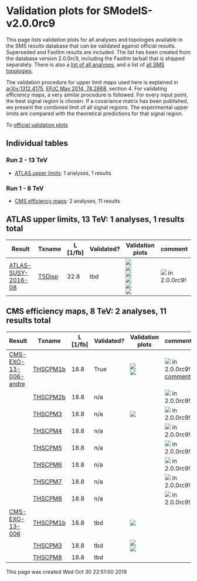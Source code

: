 
# Validation plots for SModelS-v2.0.0rc9 

This page lists validation plots for all analyses and topologies available in
the SMS results database that can be validated against official results.
Superseded and Fastlim results are included. The list has been created from the
database version 2.0.0rc9, including the Fastlim tarball that is shipped separately.
There is also a [list of all analyses](ListOfAnalyses200rc9), and
a list of [all SMS topologies](SmsDictionary200rc9).

The validation procedure for upper limit maps used here is explained in [arXiv:1312.4175](http://arxiv.org/abs/1312.4175),  [EPJC May 2014, 74:2868](http://link.springer.com/article/10.1140/epjc/s10052-014-2868-5), section 4. For validating efficiency maps, a very similar procedure is followed. For every input point, the best signal region is chosen. If a covariance matrix has been published, we present the combined limit of all signal regions. The experimental upper limits are compared with the theoretical predictions for that signal region.


To [official validation plots](Validation200rc9)

## Individual tables

### Run 2 - 13 TeV
 * [ATLAS upper limits](#ATLASupperlimits13): 1 analyses, 1 results

### Run 1 - 8 TeV
 * [CMS efficiency maps](#CMSefficiencymaps8): 2 analyses, 11 results


<a name="ATLASupperlimits13"></a>
## ATLAS upper limits, 13 TeV: 1 analyses, 1 results total

| **Result** | **Txname** | **L [1/fb]** | **Validated?** | **Validation plots** | **comment** |
|------------|------------|--------------|----------------|----------------------|-------------|
| [ATLAS-SUSY-2016-08](https://atlas.web.cern.ch/Atlas/GROUPS/PHYSICS/PAPERS/SUSY-2016-08/)| [T5Disp](SmsDictionary200rc9#T5Disp)| 32.8| tbd |<a href="https://smodels.github.io/validation/200rc9/13TeV/ATLAS/ATLAS-SUSY-2016-08/validation/T5Disp_2EqMassAxy_EqMassBx-100.0.png"><img src="https://smodels.github.io/validation/200rc9/13TeV/ATLAS/ATLAS-SUSY-2016-08/validation/T5Disp_2EqMassAxy_EqMassBx-100.0.png" /></a><BR><a href="https://smodels.github.io/validation/200rc9/13TeV/ATLAS/ATLAS-SUSY-2016-08/validation/T5Disp_2EqMassAxy_EqMassB100.0.png"><img src="https://smodels.github.io/validation/200rc9/13TeV/ATLAS/ATLAS-SUSY-2016-08/validation/T5Disp_2EqMassAxy_EqMassB100.0.png" /></a><BR><a href="https://smodels.github.io/validation/200rc9/13TeV/ATLAS/ATLAS-SUSY-2016-08/validation/T5Disp_2EqMassAx_EqWidthAy_EqMassB100.0.png"><img src="https://smodels.github.io/validation/200rc9/13TeV/ATLAS/ATLAS-SUSY-2016-08/validation/T5Disp_2EqMassAx_EqWidthAy_EqMassB100.0.png" /></a><BR><a href="https://smodels.github.io/validation/200rc9/13TeV/ATLAS/ATLAS-SUSY-2016-08/validation/T5Disp_2EqMassAx_EqWidthAy_EqMassBx-100.0.png"><img src="https://smodels.github.io/validation/200rc9/13TeV/ATLAS/ATLAS-SUSY-2016-08/validation/T5Disp_2EqMassAx_EqWidthAy_EqMassBx-100.0.png" /></a><BR><a href="https://smodels.github.io/validation/200rc9/13TeV/ATLAS/ATLAS-SUSY-2016-08/validation/T5Disp_2EqMassAx6.582119514e-16_EqMassBy.png"><img src="https://smodels.github.io/validation/200rc9/13TeV/ATLAS/ATLAS-SUSY-2016-08/validation/T5Disp_2EqMassAx6.582119514e-16_EqMassBy.png" /></a><BR><a href="https://smodels.github.io/validation/200rc9/13TeV/ATLAS/ATLAS-SUSY-2016-08/validation/T5Disp_2EqMassAx_EqWidthA6.582119514e-16_EqMassBy.png"><img src="https://smodels.github.io/validation/200rc9/13TeV/ATLAS/ATLAS-SUSY-2016-08/validation/T5Disp_2EqMassAx_EqWidthA6.582119514e-16_EqMassBy.png" /></a>  | <img src="https://smodels.github.io/pics/new.png" /> in 2.0.0rc9!  |


<a name="CMSefficiencymaps8"></a>
## CMS efficiency maps, 8 TeV: 2 analyses, 11 results total

| **Result** | **Txname** | **L [1/fb]** | **Validated?** | **Validation plots** | **comment** |
|------------|------------|--------------|----------------|----------------------|-------------|
| [CMS-EXO-13-006-andre](http://cms-results.web.cern.ch/cms-results/public-results/publications/EXO-13-006/index.html)| [THSCPM1b](SmsDictionary200rc9#THSCPM1b)| 18.8| True |<a href="https://smodels.github.io/validation/200rc9/8TeV/CMS/CMS-EXO-13-006-andre/validation/THSCPM1b_2EqMassAx_EqWidthAy.png"><img src="https://smodels.github.io/validation/200rc9/8TeV/CMS/CMS-EXO-13-006-andre/validation/THSCPM1b_2EqMassAx_EqWidthAy.png" /></a><BR><a href="https://smodels.github.io/validation/200rc9/8TeV/CMS/CMS-EXO-13-006-andre/validation/THSCPM1b_2EqMassAx.png"><img src="https://smodels.github.io/validation/200rc9/8TeV/CMS/CMS-EXO-13-006-andre/validation/THSCPM1b_2EqMassAx.png" /></a>  | <img src="https://smodels.github.io/pics/new.png" /> in 2.0.0rc9! [comment](https://smodels.github.io/validation/200rc9/8TeV/CMS/CMS-EXO-13-006-andre/validation/THSCPM1b.txt) |
| | [THSCPM2b](SmsDictionary200rc9#THSCPM2b)| 18.8| n/a |  | <img src="https://smodels.github.io/pics/new.png" /> in 2.0.0rc9!  |
| | [THSCPM3](SmsDictionary200rc9#THSCPM3)| 18.8| n/a |<a href="https://smodels.github.io/validation/200rc9/8TeV/CMS/CMS-EXO-13-006-andre/validation/THSCPM3_2EqMassAx_EqMassBy_EqWidthB1e-17.png"><img src="https://smodels.github.io/validation/200rc9/8TeV/CMS/CMS-EXO-13-006-andre/validation/THSCPM3_2EqMassAx_EqMassBy_EqWidthB1e-17.png" /></a>  | <img src="https://smodels.github.io/pics/new.png" /> in 2.0.0rc9!  |
| | [THSCPM4](SmsDictionary200rc9#THSCPM4)| 18.8| n/a |  | <img src="https://smodels.github.io/pics/new.png" /> in 2.0.0rc9!  |
| | [THSCPM5](SmsDictionary200rc9#THSCPM5)| 18.8| n/a |  | <img src="https://smodels.github.io/pics/new.png" /> in 2.0.0rc9!  |
| | [THSCPM6](SmsDictionary200rc9#THSCPM6)| 18.8| n/a |  | <img src="https://smodels.github.io/pics/new.png" /> in 2.0.0rc9!  |
| | [THSCPM7](SmsDictionary200rc9#THSCPM7)| 18.8| n/a |  | <img src="https://smodels.github.io/pics/new.png" /> in 2.0.0rc9!  |
| | [THSCPM8](SmsDictionary200rc9#THSCPM8)| 18.8| n/a |  | <img src="https://smodels.github.io/pics/new.png" /> in 2.0.0rc9!  |
| [CMS-EXO-13-006](http://cms-results.web.cern.ch/cms-results/public-results/publications/EXO-13-006/index.html)| [THSCPM1b](SmsDictionary200rc9#THSCPM1b)| 18.8| tbd |<a href="https://smodels.github.io/validation/200rc9/8TeV/CMS/CMS-EXO-13-006-eff/validation/THSCPM1b_2EqMassAx_EqWidthAy.png"><img src="https://smodels.github.io/validation/200rc9/8TeV/CMS/CMS-EXO-13-006-eff/validation/THSCPM1b_2EqMassAx_EqWidthAy.png" /></a>  | |
| | [THSCPM3](SmsDictionary200rc9#THSCPM3)| 18.8| tbd |<a href="https://smodels.github.io/validation/200rc9/8TeV/CMS/CMS-EXO-13-006-eff/validation/THSCPM3_2EqMassAx_EqMassBy_EqWidthB1e-17.png"><img src="https://smodels.github.io/validation/200rc9/8TeV/CMS/CMS-EXO-13-006-eff/validation/THSCPM3_2EqMassAx_EqMassBy_EqWidthB1e-17.png" /></a><BR><a href="https://smodels.github.io/validation/200rc9/8TeV/CMS/CMS-EXO-13-006-eff/validation/THSCPM3_2EqMassAx_EqMassBy_EqWidthB1e-16.png"><img src="https://smodels.github.io/validation/200rc9/8TeV/CMS/CMS-EXO-13-006-eff/validation/THSCPM3_2EqMassAx_EqMassBy_EqWidthB1e-16.png" /></a>  | |
| | [THSCPM8](SmsDictionary200rc9#THSCPM8)| 18.8| tbd |  | |

This page was created Wed Oct 30 22:51:00 2019

